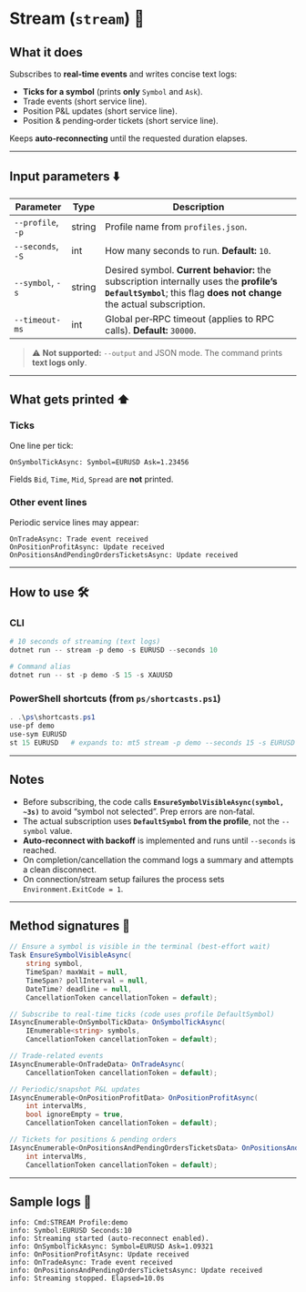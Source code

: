 # Stream (`stream`) 📡

## What it does

Subscribes to **real‑time events** and writes concise text logs:

* **Ticks for a symbol** (prints **only** `Symbol` and `Ask`).
* Trade events (short service line).
* Position P\&L updates (short service line).
* Position & pending‑order tickets (short service line).

Keeps **auto‑reconnecting** until the requested duration elapses.

---

## Input parameters ⬇️

| Parameter         | Type   | Description                                                                                                                                                      |
| ----------------- | ------ | ---------------------------------------------------------------------------------------------------------------------------------------------------------------- |
| `--profile`, `-p` | string | Profile name from `profiles.json`.                                                                                                                               |
| `--seconds`, `-S` | int    | How many seconds to run. **Default:** `10`.                                                                                                                      |
| `--symbol`, `-s`  | string | Desired symbol. **Current behavior:** the subscription internally uses the **profile’s `DefaultSymbol`**; this flag **does not change** the actual subscription. |
| `--timeout-ms`    | int    | Global per‑RPC timeout (applies to RPC calls). **Default:** `30000`.                                                                                             |

> ⚠️ **Not supported:** `--output` and JSON mode. The command prints **text logs only**.

---

## What gets printed ⬆️

### Ticks

One line per tick:

```
OnSymbolTickAsync: Symbol=EURUSD Ask=1.23456
```

Fields `Bid`, `Time`, `Mid`, `Spread` are **not** printed.

### Other event lines

Periodic service lines may appear:

```
OnTradeAsync: Trade event received
OnPositionProfitAsync: Update received
OnPositionsAndPendingOrdersTicketsAsync: Update received
```

---

## How to use 🛠️

### CLI

```powershell
# 10 seconds of streaming (text logs)
dotnet run -- stream -p demo -s EURUSD --seconds 10

# Command alias
dotnet run -- st -p demo -S 15 -s XAUUSD
```

### PowerShell shortcuts (from `ps/shortcasts.ps1`)

```powershell
. .\ps\shortcasts.ps1
use-pf demo
use-sym EURUSD
st 15 EURUSD   # expands to: mt5 stream -p demo --seconds 15 -s EURUSD --timeout-ms 90000
```

---

## Notes 

* Before subscribing, the code calls **`EnsureSymbolVisibleAsync(symbol, ~3s)`** to avoid “symbol not selected”. Prep errors are non‑fatal.
* The actual subscription uses **`DefaultSymbol` from the profile**, not the `--symbol` value.
* **Auto‑reconnect with backoff** is implemented and runs until `--seconds` is reached.
* On completion/cancellation the command logs a summary and attempts a clean disconnect.
* On connection/stream setup failures the process sets `Environment.ExitCode = 1`.

---

## Method signatures 🧩

```csharp
// Ensure a symbol is visible in the terminal (best‑effort wait)
Task EnsureSymbolVisibleAsync(
    string symbol,
    TimeSpan? maxWait = null,
    TimeSpan? pollInterval = null,
    DateTime? deadline = null,
    CancellationToken cancellationToken = default);

// Subscribe to real‑time ticks (code uses profile DefaultSymbol)
IAsyncEnumerable<OnSymbolTickData> OnSymbolTickAsync(
    IEnumerable<string> symbols,
    CancellationToken cancellationToken = default);

// Trade‑related events
IAsyncEnumerable<OnTradeData> OnTradeAsync(
    CancellationToken cancellationToken = default);

// Periodic/snapshot P&L updates
IAsyncEnumerable<OnPositionProfitData> OnPositionProfitAsync(
    int intervalMs,
    bool ignoreEmpty = true,
    CancellationToken cancellationToken = default);

// Tickets for positions & pending orders
IAsyncEnumerable<OnPositionsAndPendingOrdersTicketsData> OnPositionsAndPendingOrdersTicketsAsync(
    int intervalMs,
    CancellationToken cancellationToken = default);
```

---

## Sample logs 🧾

```
info: Cmd:STREAM Profile:demo
info: Symbol:EURUSD Seconds:10
info: Streaming started (auto-reconnect enabled).
info: OnSymbolTickAsync: Symbol=EURUSD Ask=1.09321
info: OnPositionProfitAsync: Update received
info: OnTradeAsync: Trade event received
info: OnPositionsAndPendingOrdersTicketsAsync: Update received
info: Streaming stopped. Elapsed=10.0s
```
